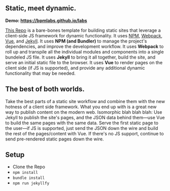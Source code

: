## Static, meet dynamic.

**Demo: https://bpmlabs.github.io/labs**

[This Repo](https://github.com/pegalabs/labs) is a bare-bones template for building static sites that leverage a client-side JS framework for dynamic functionality. It uses [NPM](https://www.npmjs.com/), [Webpack](https://webpack.js.org), [Vue](https://vuejs.org), and [Jekyll](https://jekyllrb.com). It uses **NPM (and Bundler)** to manage the project's dependencies, and improve the development workflow. It uses **Webpack** to roll up and transpile all the individual modules and components into a single bundeled JS file. It uses **Jekyll** to bring it all together, build the site, and serve an initial static file to the browser. It uses **Vue** to render pages on the client side (if JS is supported), and provide any additional dynamic functionality that may be needed.

## The best of both worlds.

Take the best parts of a static site workflow and combine them with the new hotness of a client side framework. What you end up with is a great new way to publish content on the modern web. Isomorphic blah blah blah: Use Jekyll to publish the site's pages, and the JSON data behind them—use Vue to build the same pages with the same data. Serve the first static page to the user—if JS is supported, just send the JSON down the wire and build the rest of the pages/content with Vue. If there's no JS support, continue to send pre-rendered static pages down the wire.

## Setup

* Clone the Repo
* `npm install`
* `bundle install`
* `npm run jekyllfy`

